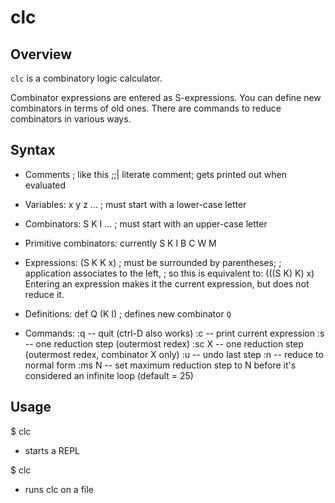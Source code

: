 # clc

## Overview

`clc` is a combinatory logic calculator.

Combinator expressions are entered as S-expressions.
You can define new combinators in terms of old ones.
There are commands to reduce combinators in various ways.

## Syntax

* Comments
    ; like this
    ;;| literate comment; gets printed out when evaluated

* Variables: 
    x y z ...  ; must start with a lower-case letter

* Combinators: 
    S K I ...  ; must start with an upper-case letter

* Primitive combinators:
    currently S K I B C W M

* Expressions:
    (S K K x)  ; must be surrounded by parentheses;
               ; application associates to the left,
               ; so this is equivalent to: (((S K) K) x)
    Entering an expression makes it the current expression,
    but does not reduce it.

* Definitions:
    def Q (K I)  ; defines new combinator `Q`

* Commands:
    :q     -- quit  (ctrl-D also works)
    :c     -- print current expression
    :s     -- one reduction step (outermost redex)
    :sc X  -- one reduction step (outermost redex, combinator X only)
    :u     -- undo last step
    :n     -- reduce to normal form
    :ms N  -- set maximum reduction step to N before it's considered
              an infinite loop (default = 25)
    
## Usage

$ clc

  - starts a REPL
  
$ clc <filename>

  - runs clc on a file




